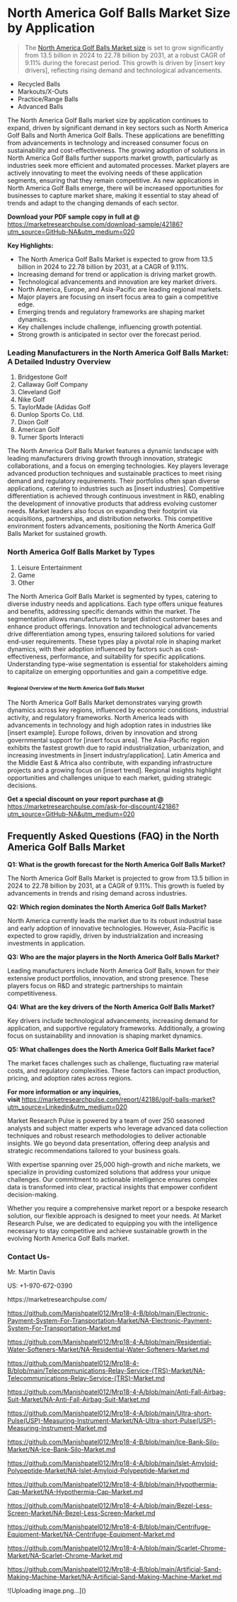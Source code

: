 <h1>North America Golf Balls Market&nbsp;Size by Application</h1><blockquote><p>The <a href="https://marketresearchpulse.com/download-sample/42186?utm_source=GitHub-NA&amp;utm_medium=020">North America Golf Balls Market size</a> is set to grow significantly from 13.5 billion in 2024 to 22.78 billion by 2031, at a robust CAGR of 9.11% during the forecast period. This growth is driven by [insert key drivers], reflecting rising demand and technological advancements.</p></blockquote><ul><li>Recycled Balls <li> Markouts/X-Outs <li> Practice/Range Balls <li> Advanced Balls</li></ul><p>The North America Golf Balls market size by application continues to expand, driven by significant demand in key sectors such as North America Golf Balls and North America Golf Balls. These applications are benefitting from advancements in technology and increased consumer focus on sustainability and cost-effectiveness. The growing adoption of solutions in North America Golf Balls further supports market growth, particularly as industries seek more efficient and automated processes. Market players are actively innovating to meet the evolving needs of these application segments, ensuring that they remain competitive. As new applications in North America Golf Balls emerge, there will be increased opportunities for businesses to capture market share, making it essential to stay ahead of trends and adapt to the changing demands of each sector.</p><p><strong>Download your PDF sample copy in full at @ </strong><a href="https://marketresearchpulse.com/download-sample/42186?utm_source=GitHub-NA&amp;utm_medium=020">https://marketresearchpulse.com/download-sample/42186?utm_source=GitHub-NA&amp;utm_medium=020</a></p><p><strong>Key Highlights: </strong></p><ul><li>The North America Golf Balls Market is expected to grow from 13.5 billion in 2024 to 22.78 billion by 2031, at a CAGR of 9.11%.</li><li>Increasing demand for trend or application is driving market growth.</li><li>Technological advancements and innovation are key market drivers.</li><li>North America, Europe, and Asia-Pacific are leading regional markets.</li><li>Major players are focusing on insert focus area to gain a competitive edge.</li><li>Emerging trends and regulatory frameworks are shaping market dynamics.</li><li>Key challenges include challenge, influencing growth potential.</li><li>Strong growth is anticipated in sector over the forecast period.</li></ul><h3>Leading Manufacturers in the North America Golf Balls Market: A Detailed Industry Overview</h3><ol><li>Bridgestone Golf</li><li>Callaway Golf Company</li><li>Cleveland Golf</li><li>Nike Golf</li><li>TaylorMade (Adidas Golf</li><li>Dunlop Sports Co. Ltd.</li><li>Dixon Golf</li><li>American Golf</li><li>Turner Sports Interacti</li></ol><div class="flex max-w-full flex-col flex-grow"><div class="min-h-8 text-message flex w-full flex-col items-end gap-2 whitespace-normal break-words [.text-message+&amp;]:mt-5" dir="auto" data-message-author-role="assistant" data-message-id="fd8432e4-4910-450d-b182-61b7bfb0a01f" data-message-model-slug="gpt-4o"><div class="flex w-full flex-col gap-1 empty:hidden first:pt-[3px]"><div class="markdown prose w-full break-words dark:prose-invert light"><p>The North America Golf Balls Market features a dynamic landscape with leading manufacturers driving growth through innovation, strategic collaborations, and a focus on emerging technologies. Key players leverage advanced production techniques and sustainable practices to meet rising demand and regulatory requirements. Their portfolios often span diverse applications, catering to industries such as [insert industries]. Competitive differentiation is achieved through continuous investment in R&amp;D, enabling the development of innovative products that address evolving customer needs. Market leaders also focus on expanding their footprint via acquisitions, partnerships, and distribution networks. This competitive environment fosters advancements, positioning the North America Golf Balls Market for sustained growth.</p></div></div></div></div><h3>North America Golf Balls Market by Types</h3><ol><li>Leisure Entertainment <li> Game <li> Other</li></ol><div class="flex max-w-full flex-col flex-grow"><div class="min-h-8 text-message flex w-full flex-col items-end gap-2 whitespace-normal break-words [.text-message+&amp;]:mt-5" dir="auto" data-message-author-role="assistant" data-message-id="084470be-0bb7-4664-bddf-5156b4f41249" data-message-model-slug="gpt-4o-mini"><div class="flex w-full flex-col gap-1 empty:hidden first:pt-[3px]"><div class="markdown prose w-full break-words dark:prose-invert light"><p>The North America Golf Balls Market is segmented by types, catering to diverse industry needs and applications. Each type offers unique features and benefits, addressing specific demands within the market. The segmentation allows manufacturers to target distinct customer bases and enhance product offerings. Innovation and technological advancements drive differentiation among types, ensuring tailored solutions for varied end-user requirements. These types play a pivotal role in shaping market dynamics, with their adoption influenced by factors such as cost-effectiveness, performance, and suitability for specific applications. Understanding type-wise segmentation is essential for stakeholders aiming to capitalize on emerging opportunities and gain a competitive edge.</p></div></div></div></div><h3><span style="font-size: 11px;">Regional Overview of the North America Golf Balls Market</span></h3><div class="flex max-w-full flex-col flex-grow"><div class="min-h-8 text-message flex w-full flex-col items-end gap-2 whitespace-normal break-words [.text-message+&amp;]:mt-5" dir="auto" data-message-author-role="assistant" data-message-id="e9038762-ce64-4e30-91c9-9bd413514231" data-message-model-slug="gpt-4o-mini"><div class="flex w-full flex-col gap-1 empty:hidden first:pt-[3px]"><div class="markdown prose w-full break-words dark:prose-invert light"><p>The North America Golf Balls Market demonstrates varying growth dynamics across key regions, influenced by economic conditions, industrial activity, and regulatory frameworks. North America leads with advancements in technology and high adoption rates in industries like [insert example]. Europe follows, driven by innovation and strong governmental support for [insert focus area]. The Asia-Pacific region exhibits the fastest growth due to rapid industrialization, urbanization, and increasing investments in [insert industry/application]. Latin America and the Middle East &amp; Africa also contribute, with expanding infrastructure projects and a growing focus on [insert trend]. Regional insights highlight opportunities and challenges unique to each market, guiding strategic decisions.</p></div></div></div></div><p><strong>Get a special discount on your report purchase at @ </strong><a href="https://marketresearchpulse.com/ask-for-discount/42186?utm_source=GitHub-NA&amp;utm_medium=020">https://marketresearchpulse.com/ask-for-discount/42186?utm_source=GitHub-NA&amp;utm_medium=020</a></p><h2>Frequently Asked Questions (FAQ) in the North America Golf Balls Market</h2><p><strong>Q1: What is the growth forecast for the North America Golf Balls Market?</strong></p><p>The North America Golf Balls Market is projected to grow from 13.5 billion in 2024 to 22.78 billion by 2031, at a CAGR of 9.11%. This growth is fueled by advancements in trends and rising demand across industries.</p><p><strong>Q2: Which region dominates the North America Golf Balls Market?</strong></p><p>North America currently leads the market due to its robust industrial base and early adoption of innovative technologies. However, Asia-Pacific is expected to grow rapidly, driven by industrialization and increasing investments in application.</p><p><strong>Q3: Who are the major players in the North America Golf Balls Market?</strong></p><p>Leading manufacturers include North America Golf Balls, known for their extensive product portfolios, innovation, and strong presence. These players focus on R&amp;D and strategic partnerships to maintain competitiveness.</p><p><strong>Q4: What are the key drivers of the North America Golf Balls Market?</strong></p><p>Key drivers include technological advancements, increasing demand for application, and supportive regulatory frameworks. Additionally, a growing focus on sustainability and innovation is shaping market dynamics.</p><p><strong>Q5: What challenges does the North America Golf Balls Market face?</strong></p><p>The market faces challenges such as challenge, fluctuating raw material costs, and regulatory complexities. These factors can impact production, pricing, and adoption rates across regions.</p><p><strong>For more information or any inquiries, visit&nbsp;</strong><a href="https://marketresearchpulse.com/report/42186/golf-balls-market?utm_source=Linkedin&utm_medium=020">https://marketresearchpulse.com/report/42186/golf-balls-market?utm_source=Linkedin&utm_medium=020</a></p><p>Market Research Pulse is powered by a team of over 250 seasoned analysts and subject matter experts who leverage advanced data collection techniques and robust research methodologies to deliver actionable insights. We go beyond data presentation, offering deep analysis and strategic recommendations tailored to your business goals.</p><p>With expertise spanning over 25,000 high-growth and niche markets, we specialize in providing customized solutions that address your unique challenges. Our commitment to actionable intelligence ensures complex data is transformed into clear, practical insights that empower confident decision-making.</p><p>Whether you require a comprehensive market report or a bespoke research solution, our flexible approach is designed to meet your needs. At Market Research Pulse, we are dedicated to equipping you with the intelligence necessary to stay competitive and achieve sustainable growth in the evolving North America Golf Balls market.</p><h3><strong>Contact Us-</strong></h3><p>Mr. Martin Davis</p><p>US: +1-970-672-0390</p><p>https://marketresearchpulse.com/</p><p><a href="https://github.com/Manishpatel012/Mrp18-4-B/blob/main/Electronic-Payment-System-For-Transportation-Market/NA-Electronic-Payment-System-For-Transportation-Market.md">https://github.com/Manishpatel012/Mrp18-4-B/blob/main/Electronic-Payment-System-For-Transportation-Market/NA-Electronic-Payment-System-For-Transportation-Market.md</a></p><p><a href="https://github.com/Manishpatel012/Mrp18-4-A/blob/main/Residential-Water-Softeners-Market/NA-Residential-Water-Softeners-Market.md">https://github.com/Manishpatel012/Mrp18-4-A/blob/main/Residential-Water-Softeners-Market/NA-Residential-Water-Softeners-Market.md</a></p><p><a href="https://github.com/Manishpatel012/Mrp18-4-B/blob/main/Telecommunications-Relay-Service-(TRS)-Market/NA-Telecommunications-Relay-Service-(TRS)-Market.md">https://github.com/Manishpatel012/Mrp18-4-B/blob/main/Telecommunications-Relay-Service-(TRS)-Market/NA-Telecommunications-Relay-Service-(TRS)-Market.md</a></p><p><a href="https://github.com/Manishpatel012/Mrp18-4-A/blob/main/Anti-Fall-Airbag-Suit-Market/NA-Anti-Fall-Airbag-Suit-Market.md">https://github.com/Manishpatel012/Mrp18-4-A/blob/main/Anti-Fall-Airbag-Suit-Market/NA-Anti-Fall-Airbag-Suit-Market.md</a></p><p><a href="https://github.com/Manishpatel012/Mrp18-4-A/blob/main/Ultra-short-Pulse(USP)-Measuring-Instrument-Market/NA-Ultra-short-Pulse(USP)-Measuring-Instrument-Market.md">https://github.com/Manishpatel012/Mrp18-4-A/blob/main/Ultra-short-Pulse(USP)-Measuring-Instrument-Market/NA-Ultra-short-Pulse(USP)-Measuring-Instrument-Market.md</a></p><p><a href="https://github.com/Manishpatel012/Mrp18-4-B/blob/main/Ice-Bank-Silo-Market/NA-Ice-Bank-Silo-Market.md">https://github.com/Manishpatel012/Mrp18-4-B/blob/main/Ice-Bank-Silo-Market/NA-Ice-Bank-Silo-Market.md</a></p><p><a href="https://github.com/Manishpatel012/Mrp18-4-A/blob/main/Islet-Amyloid-Polypeptide-Market/NA-Islet-Amyloid-Polypeptide-Market.md">https://github.com/Manishpatel012/Mrp18-4-A/blob/main/Islet-Amyloid-Polypeptide-Market/NA-Islet-Amyloid-Polypeptide-Market.md</a></p><p><a href="https://github.com/Manishpatel012/Mrp18-4-B/blob/main/Hypothermia-Cap-Market/NA-Hypothermia-Cap-Market.md">https://github.com/Manishpatel012/Mrp18-4-B/blob/main/Hypothermia-Cap-Market/NA-Hypothermia-Cap-Market.md</a></p><p><a href="https://github.com/Manishpatel012/Mrp18-4-A/blob/main/Bezel-Less-Screen-Market/NA-Bezel-Less-Screen-Market.md">https://github.com/Manishpatel012/Mrp18-4-A/blob/main/Bezel-Less-Screen-Market/NA-Bezel-Less-Screen-Market.md</a></p><p><a href="https://github.com/Manishpatel012/Mrp18-4-B/blob/main/Centrifuge-Equipment-Market/NA-Centrifuge-Equipment-Market.md">https://github.com/Manishpatel012/Mrp18-4-B/blob/main/Centrifuge-Equipment-Market/NA-Centrifuge-Equipment-Market.md</a></p><p><a href="https://github.com/Manishpatel012/Mrp18-4-A/blob/main/Scarlet-Chrome-Market/NA-Scarlet-Chrome-Market.md">https://github.com/Manishpatel012/Mrp18-4-A/blob/main/Scarlet-Chrome-Market/NA-Scarlet-Chrome-Market.md</a></p><p><a href="https://github.com/Manishpatel012/Mrp18-4-B/blob/main/Artificial-Sand-Making-Machine-Market/NA-Artificial-Sand-Making-Machine-Market.md">https://github.com/Manishpatel012/Mrp18-4-B/blob/main/Artificial-Sand-Making-Machine-Market/NA-Artificial-Sand-Making-Machine-Market.md</a></p>
![Uploading image.png…]()
